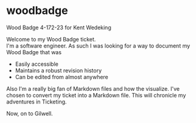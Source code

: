 # woodbadge
Wood Badge 4-172-23 for Kent Wedeking

Welcome to my Wood Badge ticket.  
I'm a software engineer.  As such I was looking for a way to document my Wood Badge that was
- Easily accessible
- Maintains a robust revision history
- Can be edited from almost anywhere

Also I'm a really big fan of Markdown files and how the visualize.  I've chosen to convert my ticket into a Markdown file. 
This will chronicle my adventures in Ticketing.  

Now, on to Gilwell.
